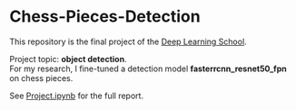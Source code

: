 # Chess-Pieces-Detection

This repository is the final project of the [Deep Learning School](https://vk.com/dlschool_mipt).

Project topic: **object detection**.  
For my research, I fine-tuned a detection model **fasterrcnn_resnet50_fpn** on chess pieces.

See [Project.ipynb](/source/Project.ipynb) for the full report.
